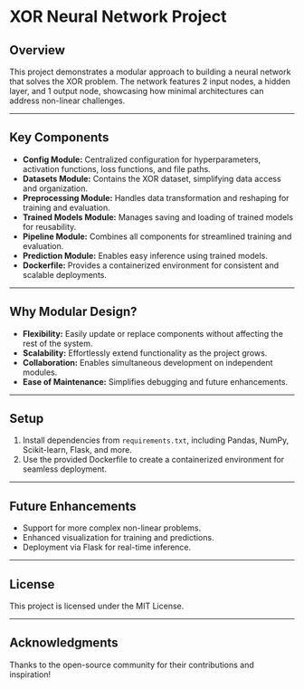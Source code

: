 # XOR Neural Network Project

## Overview
This project demonstrates a modular approach to building a neural network that solves the XOR problem. The network features 2 input nodes, a hidden layer, and 1 output node, showcasing how minimal architectures can address non-linear challenges.

---

## Key Components
- **Config Module:** Centralized configuration for hyperparameters, activation functions, loss functions, and file paths.
- **Datasets Module:** Contains the XOR dataset, simplifying data access and organization.
- **Preprocessing Module:** Handles data transformation and reshaping for training and evaluation.
- **Trained Models Module:** Manages saving and loading of trained models for reusability.
- **Pipeline Module:** Combines all components for streamlined training and evaluation.
- **Prediction Module:** Enables easy inference using trained models.
- **Dockerfile:** Provides a containerized environment for consistent and scalable deployments.

---

## Why Modular Design?
- **Flexibility:** Easily update or replace components without affecting the rest of the system.
- **Scalability:** Effortlessly extend functionality as the project grows.
- **Collaboration:** Enables simultaneous development on independent modules.
- **Ease of Maintenance:** Simplifies debugging and future enhancements.

---

## Setup
1. Install dependencies from `requirements.txt`, including Pandas, NumPy, Scikit-learn, Flask, and more.
2. Use the provided Dockerfile to create a containerized environment for seamless deployment.

---

## Future Enhancements
- Support for more complex non-linear problems.
- Enhanced visualization for training and predictions.
- Deployment via Flask for real-time inference.

---

## License
This project is licensed under the MIT License.

---

## Acknowledgments
Thanks to the open-source community for their contributions and inspiration!

